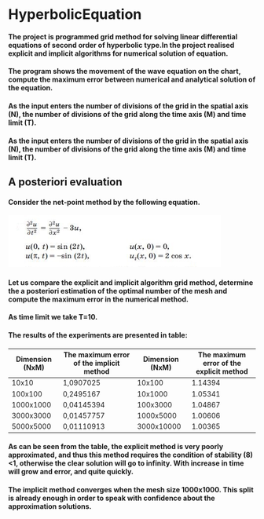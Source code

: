 # HyperbolicEquation
#### The project is programmed grid method for solving linear differential equations of second order of hyperbolic type.In the project realised explicit and implicit algorithms for numerical solution of equation.
####
#### The program shows the movement of the wave equation on the chart, compute the maximum error between numerical and analytical solution of the equation.
#### As the input enters the number of divisions of the grid in the spatial axis (N), the number of divisions of the grid along the time axis (M) and time limit (T).
 #### As the input enters the number of divisions of the grid in the spatial axis (N), the number of divisions of the grid along the time axis (M) and time limit (T).
 ####
 ## A posteriori evaluation
#### Consider the net-point method by the following equation.
![equation](https://github.com/ArtyomPro/HyperbolicEquation/blob/master/%D0%A1%D0%BD%D0%B8%D0%BC%D0%BE%D0%BA%201.JPG "equation") 
 #### Let us compare the explicit and implicit algorithm grid method, determine the a posteriori estimation of the optimal number of the mesh and compute the maximum error in the numerical method. 
 #### As time limit we take T=10.
 #### The results of the experiments are presented in table:
|Dimension (NxM)|	The maximum error of the implicit method|	Dimension (NxM)|The maximum error of the explicit method |
| ------------- | ------------- | ------------- | ------------- |
|10x10|	1,0907025|	10x100|	1.14394|
|100x100|	0,2495167|	10x1000|	1.05341|
|1000x1000|	0,04145394|	100x3000|	1.04867|
|3000x3000|	0,01457757|	1000x5000|	1.00606|
|5000x5000|	0,01110913|	3000x10000|	1.00365|
 
#### As can be seen from the table, the explicit method is very poorly approximated, and thus this method requires the condition of stability (8) <1, otherwise the clear solution will go to infinity. With increase in time will grow and error, and quite quickly.
#### The implicit method converges when the mesh size 1000x1000. This split is already enough in order to speak with confidence about the approximation solutions.

